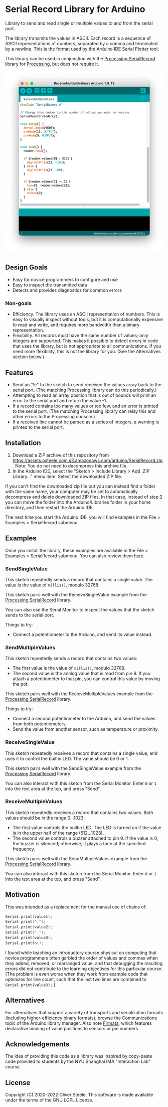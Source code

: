 # Serial Record Library for Arduino

Library to send and read single or multiple values to and from the serial port.

The library transmits the values in ASCII. Each record is a sequence of ASCII
representations of numbers, separated by a comma and terminated by a newline.
This is the format used by the Arduino IDE Serial Plotter tool.

This library can be used in conjunction with the [Processing SerialRecord]
library for [Processing](https://processing.org), but does not require it.

![](docs/screenshot.png "Screenshot")

[Processing SerialRecord]: https://osteele.github.io/Processing_SerialRecord/

## Design Goals

- Easy for novice programmers to configure and use
- Easy to inspect the transmitted data
- Detects and provides diagnostics for common errors

### Non-goals

- Efficiency. The library uses an ASCII representation of numbers. This is easy
  to visually inspect without tools, but it is computationally expensive to read
  and write, and requires more bandwidth than a binary representation.
- Flexibility. All records must have the same number of values; only integers
  are supported. This makes it possible to detect errors in code that uses the
  library, but is not appropriate to all communications. If you need more
  flexibility, this is not the library for you. (See the Alternatives section
  below.)

## Features

- Send an "!e" to the sketch to send received the values array back to the serial
  port. (The matching Processing library can do this periodically.)
- Attempting to read an array position that is out of bounds will print an error
  to the serial port and return the value -1.
- If a record contains too many values or too few, and an error is printed to
  the serial port. (The matching Processing library can relay this and other
  errors to the Processing console.)
- If a received line cannot be parsed as a series of integers, a warning is
  printed to the serial port.

## Installation

1. Download a ZIP archive of this repository from
   <https://assets.osteele.com.s3.amazonaws.com/arduino/SerialRecord.zip>. Note:
   You do not need to decompress this archive file.
2. In the Arduino IDE, select the "Sketch > Include Library > Add .ZIP Library…"
   menu item. Select the downloaded ZIP file.

If you can't find the downloaded zip file but you can instead find a folder with
the same name, your computer may be set to automatically decompress and delete
downloaded ZIP files. In that case, instead of step 2 you can move the folder
into the Arduino/Libraries folder in your home directory, and then restart the
Arduino IDE.

The next time you start the Arduino IDE, you will find examples in the File >
Examples > SerialRecord submenu.

## Examples

Once you install the library, these examples are available in the File >
Examples > SerialRecord submenu. You can also review them
[here](https://github.com/osteele/Arduino_SerialRecord/tree/main/examples).

### SendSingleValue

This sketch repeatedly sends a record that contains a single value. The value is
the value of `millis()`, modulo 32768.

This sketch pairs well with the ReceiveSingleValue example from the [Processing
SerialRecord] library.

You can also use the Serial Monitor to inspect the values that the sketch sends
to the serial port.

Things to try:

- Connect a potentiometer to the Arduino, and send its value instead.

### SendMultipleValues

This sketch repeatedly sends a record that contains two values:

- The first value is the value of `millis()`, modulo 32768.
- The second value is the analog value that is read from pin 9. If you attach a
  potentiometer to that pin, you can control this value by moving the pot.

This sketch pairs well with the RecieveMultipleValues example from the
[Processing SerialRecord] library.

Things to try:

- Connect a second potentiometer to the Arduino, and send the values from
  both potentiometers.
- Send the value from another sensor, such as temperature or proximity.

### ReceiveSingleValue

This sketch repeatedly receives a record that contains a single value, and uses
it to control the builtin LED. The value should be 0 or 1.

This sketch pairs well with the SendSingleValue example from the [Processing
SerialRecord] library.

You can also interact with this sketch from the Serial Monitor. Enter `0` or `1`
into the text area at the top, and press "Send".

### ReceiveMultipleValues

This sketch repeatedly receives a record that contains two values. Both values
should be in the range 0…1023:

- The first value controls the builtin LED. The LED is turned on if the value is
  in the upper half of the range (512…1023).
- The second value controls a buzzer attached to pin 9. If the value is 0, the
  buzzer is silenced; otherwise, it plays a tone at the specified frequency.

This sketch pairs well with the SendMultipleValues example from the [Processing
SerialRecord] library.

You can also interact with this sketch from the Serial Monitor. Enter `0` or `1`
into the text area at the top, and press "Send".

## Motivation

This was intended as a replacement for the manual use of chains of:

```c++
Serial.print(value1);
Serial.print(",");
Serial.print(value2);
Serial.print(",");
Serial.print(value3);
Serial.println();
```

I found while teaching an introductory course physical on computing that novice
programmers often garbled the order of values and commas when they added,
removed, or rearranged value, and that debugging the resulting errors did not
contribute to the learning objectives for this particular course. (The problem
is even worse when they work from example code that optimizes for line count,
such that the last two lines are combined to `Serial.print(value3);`.)

## Alternatives

For alternatives that support a variety of transports and serialization formats
(including higher-efficiency binary formats), browse the Communications topic of
the Arduino library manager. Also note
[Firmata](https://github.com/firmata/arduino), which features declarative
binding of value positions to sensors or pin numbers.

## Acknowledgements

The idea of providing this code as a library was inspired by copy-paste code
provided to students by the NYU Shanghai IMA "Interaction Lab" course.

## License

Copyright (C) 2020-2022 Oliver Steele. This software is made available under the
terms of the GNU LGPL License.

